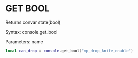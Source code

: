 # GET BOOL

Returns convar state(bool)

Syntax:	console.get_bool

Parameters:	name

```lua
local can_drop = console.get_bool("mp_drop_knife_enable")
```

